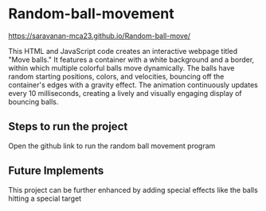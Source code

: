 # Random-ball-movement
https://saravanan-mca23.github.io/Random-ball-move/

This HTML and JavaScript code creates an interactive webpage titled "Move balls." It features a container with a white background and a border, within which multiple colorful balls move dynamically. The balls have random starting positions, colors, and velocities, bouncing off the container's edges with a gravity effect. The animation continuously updates every 10 milliseconds, creating a lively and visually engaging display of bouncing balls.
## Steps to run the project
Open the github link to run the random ball movement program
## Future Implements
This project can be further enhanced by adding special effects like the balls hitting a special target
